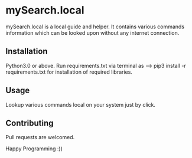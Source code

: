 # mySearch.local
mySearch.local is a local guide and helper. It contains various commands information which can be looked upon without any internet connection.

## Installation
Python3.0 or above. Run requirements.txt via terminal as -->  pip3 install -r requirements.txt for installation of required libraries.  

## Usage
Lookup various commands local on your system just by click.

## Contributing
Pull requests are welcomed.

Happy Programming :))

